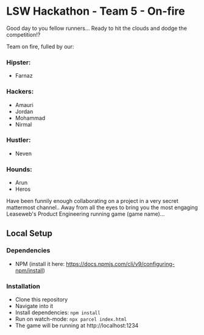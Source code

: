 # LSW Hackathon - Team 5 - On-fire

Good day to you fellow runners... Ready to hit the clouds and dodge the competition!?

Team on fire, fulled by our:

### Hipster:
- Farnaz

### Hackers:
- Amauri
- Jordan
- Mohammad
- Nirmal

### Hustler:
- Neven

### Hounds:
- Arun
- Heros

Have been funnily enough collaborating on a project in a very secret mattermost channel.. Away from all the eyes to bring you the most engaging Leaseweb's Product Engineering running game (game name)...

## Local Setup

### Dependencies

- NPM (install it here: https://docs.npmjs.com/cli/v9/configuring-npm/install)

### Installation

- Clone this repository
- Navigate into it
- Install dependencies: `npm install`
- Run on watch-mode: `npx parcel index.html`
- The game will be running at http://localhost:1234
